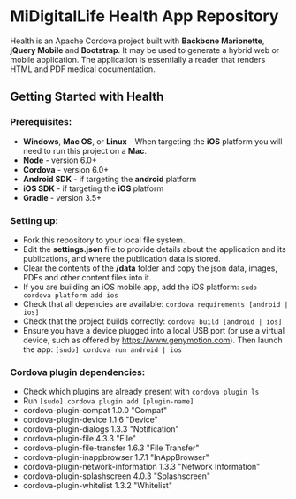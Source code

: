 # MiDigitalLife Health App Repository

Health is an Apache Cordova project built with **Backbone Marionette**, **jQuery Mobile** and **Bootstrap**. It may be used to generate a hybrid web or mobile application. The application is essentially a reader that renders HTML and PDF medical documentation. 

## Getting Started with Health
### Prerequisites:
* **Windows**, **Mac OS**, or **Linux** - When targeting the **iOS** platform you will need to run this project on a **Mac**.
* **Node** - version 6.0+
* **Cordova** - version 6.0+
* **Android SDK** - if targeting the **android** platform
* **iOS SDK** - if targeting the **iOS** platform
* **Gradle** - version 3.5+
### Setting up:
* Fork this repository to your local file system.
* Edit the **settings.json** file to provide details about the application and its publications, and where the publication data is stored.
* Clear the contents of the **/data** folder and copy the json data, images, PDFs and other content files into it.
* If you are building an iOS mobile app, add the iOS platform:
    `sudo cordova platform add ios`
* Check that all depencies are available: `cordova requirements [android | ios]`
* Check that the project builds correctly: `cordova build [android | ios]`
* Ensure you have a device plugged into a local USB port (or use a virtual device, such as offered by <https://www.genymotion.com>). Then launch the app:
    `[sudo] cordova run android | ios`
### Cordova plugin dependencies:
* Check which plugins are already present with `cordova plugin ls`
* Run `[sudo] cordova plugin add [plugin-name]`
* cordova-plugin-compat 1.0.0 "Compat"
* cordova-plugin-device 1.1.6 "Device"
* cordova-plugin-dialogs 1.3.3 "Notification"
* cordova-plugin-file 4.3.3 "File"
* cordova-plugin-file-transfer 1.6.3 "File Transfer"
* cordova-plugin-inappbrowser 1.7.1 "InAppBrowser"
* cordova-plugin-network-information 1.3.3 "Network Information"
* cordova-plugin-splashscreen 4.0.3 "Splashscreen"
* cordova-plugin-whitelist 1.3.2 "Whitelist"

